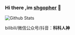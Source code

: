### Hi there ,im [shgopher](https://shgopher.github.io) 👋 

![Github Stats](https://github-readme-stats.vercel.app/api?username=shgopher&show_icons=true)


 bilibili/微信公众号/抖音：**科科人神**
 
<!--
**shgopher/shgopher** is a ✨ _special_ ✨ repository because its `README.md` (this file) appears on your GitHub profile.
-->
